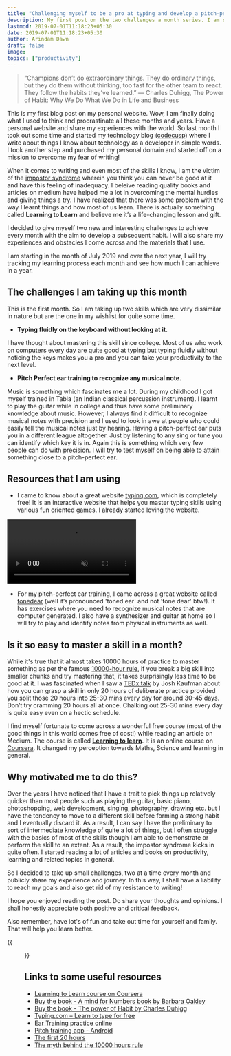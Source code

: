 ```yaml
---
title: "Challenging myself to be a pro at typing and develop a pitch-perfect ear"
description: My first post on the two challenges a month series. I am starting with becoming fluid at typing and having a pitch perfect ear challenge. 
lastmod: 2019-07-01T11:18:23+05:30
date: 2019-07-01T11:18:23+05:30
author: Arindam Dawn
draft: false
image:
topics: ["productivity"]
---
```


> “Champions don’t do extraordinary things. They do ordinary things, but they do them without thinking, too fast for the other team to react. They follow the habits they’ve learned.” 
― Charles Duhigg, The Power of Habit: Why We Do What We Do in Life and Business

This is my first blog post on my personal website. Wow, I am finally doing what I used to think and procrastinate all these months and years. Have a personal website and share my experiences with the world. So last month I took out some time and started my technology blog ([codecusp](https://www.codecusp.com)) where I write about things I know about technology as a developer in simple words. I took another step and purchased my personal domain and started off on a mission to overcome my fear of writing! 

When it comes to writing and even most of the skills I know, I am the victim of the [impostor syndrome](https://en.wikipedia.org/wiki/Impostor_syndrome) wherein you think you can never be good at it and have this feeling of inadequacy. I beleive reading quality books and articles on medium have helped me a lot in overcoming the mental hurdles and giving things a try. I have realized that there was some problem with the way I learnt things and how most of us learn. There is actually something called **Learning to Learn** and believe me it’s a life-changing lesson and gift.

I decided to give myself two new and interesting challenges to achieve every month with the aim to develop a subsequent habit. I will also share my experiences and obstacles I come across and the materials that I use.

I am starting in the month of July 2019 and over the next year, I will try tracking my learning process each month and see how much I can achieve in a year.

## The challenges I am taking up this month

This is the first month. So I am taking up two skills which are very dissimilar in nature but are the one in my wishlist for quite some time.

* **Typing fluidly on the keyboard without looking at it.**
   
I have thought about mastering this skill since college. Most of us who work on computers every day are quite good at typing but typing fluidly without noticing the keys makes you a pro and you can take your productivity to the next level.

* **Pitch Perfect ear training to recognize any musical note.**

Music is something which fascinates me a lot. During my childhood I got myself trained in Tabla (an Indian classical percussion instrument). I learnt to play the guitar while in college and thus have some preliminary knowledge about music. However, I always find it difficult to recognize musical notes with precision and I used to look in awe at people who could easily tell the musical notes just by hearing. Having a pitch-perfect ear puts you in a different league altogether. Just by listening to any sing or tune you can identify which key it is in. Again this is something which very few people can do with precision. I will try to test myself on being able to attain something close to a pitch-perfect ear.


## Resources that I am using

* I came to know about a great website [typing.com](https://typing.com), which is completely free! It is an interactive website that helps you master typing skills using various fun oriented games. I already started loving the website.

<video autoplay="" loop="" muted="" class="w-100">
	<source src="https://www.typing.com/dist/site_typing/images/benefits/gamified.mp4" poster="https://www.typing.com/dist/site_typing/images/benefits/curriculum.jpg" type="video/mp4">
</video>

* For my pitch-perfect ear training, I came across a great website called [tonedear](https://tonedear.com) (well it’s pronounced 'toned ear' and not 'tone dear' btw!). It has exercises where you need to recognize musical notes that are computer generated. I also have a synthesizer and guitar at home so I will try to play and identify notes from physical instruments as well.

## Is it so easy to master a skill in a month?

While it's true that it almost takes 10000 hours of practice to master something as per the famous [10000-hour rule](https://en.wikipedia.org/wiki/Outliers_(book)), if you break a big skill into smaller chunks and try mastering that, it takes surprisingly less time to be good at it. I was fascinated when I saw a [TEDx talk](https://www.youtube.com/watch?v=5MgBikgcWnY) by Josh Kaufman about how you can grasp a skill in only 20 hours of deliberate practice provided you split those 20 hours into 25-30 mins every day for around 30-45 days. Don’t try cramming 20 hours all at once. Chalking out 25-30 mins every day is quite easy even on a hectic schedule.

I find myself fortunate to come across a wonderful free course (most of the good things in this world comes free of cost!) while reading an article on Medium. The course is called [**Learning to learn**](https://www.coursera.org/learn/learning-how-to-learn/home/welcome). It is an online course on [Coursera](https://www.coursera.org). It changed my perception towards Maths, Science and learning in general. 

## Why motivated me to do this?

Over the years I have noticed that I have a trait to pick things up relatively quicker than most people such as playing the guitar, basic piano, photoshopping, web development, singing, photography, drawing etc. but I have the tendency to move to a different skill before forming a strong habit and I eventually discard it. As a result, I can say I have the preliminary to sort of intermediate knowledge of quite a lot of things, but I often struggle with the basics of most of the skills though I am able to demonstrate or perform the skill to an extent. As a result, the impostor syndrome kicks in quite often. I started reading a lot of articles and books on productivity, learning and related topics in general.

So I decided to take up small challenges, two at a time every month and publicly share my experience and journey. In this way, I shall have a liability to reach my goals and also get rid of my resistance to writing!  

I hope you enjoyed reading the post. Do share your thoughts and opinions. I shall honestly appreciate both positive and critical feedback. 

Also remember, have lot's of fun and take out time for yourself and family. That will help you learn better.

{{<figure src="https://media.giphy.com/media/nwyqBwP65XCAU/giphy-downsized.gif" caption="You can do anything" class="tc" alt="giphy image">}}


## Links to some useful resources

* [Learning to Learn course on Coursera](https://www.coursera.org/learn/learning-how-to-learn/home/welcome)
* [Buy the book - A mind for Numbers book by Barbara Oakley](https://amzn.to/2XhMUVu)
* [Buy the book - The power of Habit by Charles Duhigg](https://amzn.to/2J1qiQ2)
* [Typing.com – Learn to type for free](https://typing.com)
* [Ear Training practice online](https://tonedear.com)
* [Pitch training app - Android](https://play.google.com/store/apps/details?id=com.evilduck.musiciankit&hl=en_IN)
* [The first 20 hours](https://www.youtube.com/watch?v=5MgBikgcWnY)
* [The myth behind the 10000 hours rule](https://medium.com/accelerated-intelligence/forget-about-the-10-000-hour-rule-7b7a39343523)
